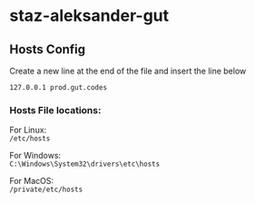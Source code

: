 # staz-aleksander-gut

## Hosts Config
Create a new line at the end of the file and insert the line below
```
127.0.0.1 prod.gut.codes
```
### Hosts File locations:
For Linux:<br />
`
/etc/hosts
`
<br />

For Windows: <br />
`
C:\Windows\System32\drivers\etc\hosts
`
<br />

For MacOS: <br />
`
/private/etc/hosts
`
<br />
